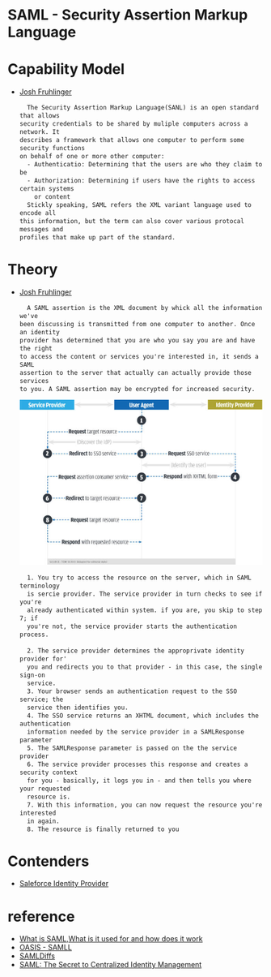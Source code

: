 # SAML - Security Assertion Markup Language

# Capability Model

  - [Josh Fruhlinger](https://www.csoonline.com/author/Josh-Fruhlinger )

    ```
      The Security Assertion Markup Language(SANL) is an open standard that allows
    security credentials to be shared by muliple computers across a network. It
    describes a framework that allows one computer to perform some security functions
    on behalf of one or more other computer:
      - Authenticatio: Determining that the users are who they claim to be
      - Authorization: Determining if users have the rights to access certain systems
        or content
      Stickly speaking, SAML refers the XML variant language used to encode all
    this information, but the term can also cover various protocal messages and
    profiles that make up part of the standard.
    ```
# Theory
  
  - [Josh Fruhlinger](https://www.csoonline.com/author/Josh-Fruhlinger )

    ```
      A SAML assertion is the XML document by whick all the information we've 
    been discussing is transmitted from one computer to another. Once an identity
    provider has determined that you are who you say you are and have the right
    to access the content or services you're interested in, it sends a SAML 
    assertion to the server that actually can actually provide those services
    to you. A SAML assertion may be encrypted for increased security.
    ```
    ![saml example illustration](security-assertion-markup-language-saml-explainer-100738529-large.jpg)
    ```
      1. You try to access the resource on the server, which in SAML terminology
      is sercie provider. The service provider in turn checks to see if you're 
      already authenticated within system. if you are, you skip to step 7; if
      you're not, the service provider starts the authentication process.

      2. The service provider determines the approprivate identity provider for'
      you and redirects you to that provider - in this case, the single sign-on
      service.
      3. Your browser sends an authentication request to the SSO service; the
      service then identifies you.
      4. The SSO service returns an XHTML document, which includes the authentication
      information needed by the service provider in a SAMLResponse parameter
      5. The SAMLResponse parameter is passed on the the service provider
      6. The service provider processes this response and creates a security context
      for you - basically, it logs you in - and then tells you where your requested
      resource is.
      7. With this information, you can now request the resource you're interested
      in again.
      8. The resource is finally returned to you  
    ```
 
# Contenders

  - [Saleforce Identity Provider](https://help.salesforce.com/articleView?id=identity_provider_about.htm&type=0 )

# reference

  - [What is SAML,What is it used for and how does it work](https://www.csoonline.com/article/3232355/authentication/what-is-saml-what-is-it-used-for-and-how-does-it-work.html ) 
  - [OASIS - SAMLL](https://www.oasis-open.org/committees/tc_home.php?wg_abbrev=security )
  - [SAMLDiffs](https://wiki.shibboleth.net/confluence/display/SHIB/SAMLDiffs )
  - [SAML: The Secret to Centralized Identity Management](https://www.informationweek.com/software/information-management/saml-the-secret-to-centralized-identity-management/d/d-id/1028656 )
